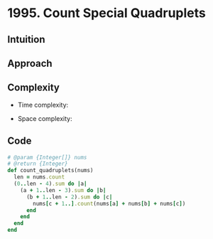 # 1995. Count Special Quadruplets

## Intuition

## Approach
<!-- Describe your approach to solving the problem. -->

## Complexity

- Time complexity:
<!-- Add your time complexity here, e.g. $$O(n)$$ -->

- Space complexity:
<!-- Add your space complexity here, e.g. $$O(n)$$ -->

## Code

```ruby
# @param {Integer[]} nums
# @return {Integer}
def count_quadruplets(nums)
  len = nums.count
  (0..len - 4).sum do |a|
    (a + 1..len - 3).sum do |b|
      (b + 1..len - 2).sum do |c|
        nums[c + 1..].count(nums[a] + nums[b] + nums[c])
      end
    end
  end
end
```

